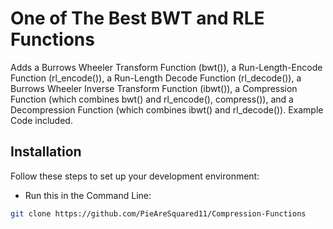 # One of The Best BWT and RLE Functions

Adds a Burrows Wheeler Transform Function (bwt()), a Run-Length-Encode Function (rl_encode()), a Run-Length Decode Function (rl_decode()), 
a Burrows Wheeler Inverse Transform Function (ibwt()), a Compression Function (which combines bwt() and rl_encode(), compress()), and a 
Decompression Function (which combines ibwt() and rl_decode()). Example Code included.

## Installation

Follow these steps to set up your development environment:

- Run this in the Command Line:
```bash
git clone https://github.com/PieAreSquared11/Compression-Functions
